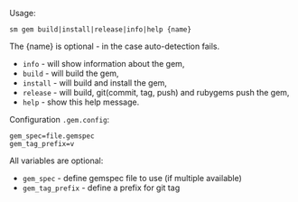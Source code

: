 Usage:

    sm gem build|install|release|info|help {name}

The {name} is optional - in the case auto-detection fails.

- `info`    - will show information about the gem,
- `build`   - will build the gem,
- `install` - will build and install the gem,
- `release` - will build, git(commit, tag, push) and rubygems push the gem,
- `help`    - show this help message.

Configuration `.gem.config`:

    gem_spec=file.gemspec
    gem_tag_prefix=v

All variables are optional:

- `gem_spec` - define gemspec file to use (if multiple available)
- `gem_tag_prefix` - define a prefix for git tag
